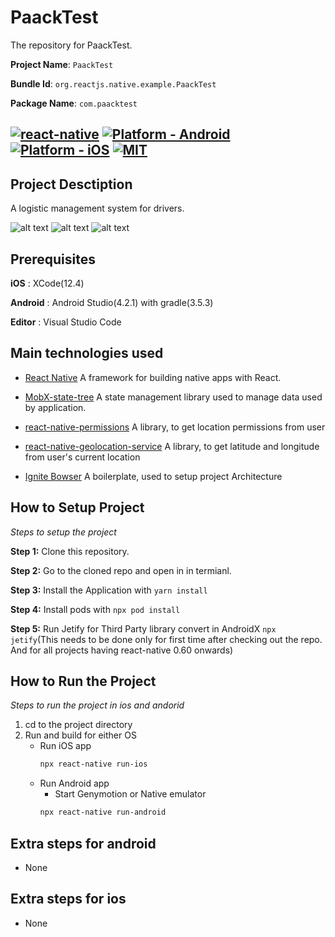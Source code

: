 # PaackTest

The repository for PaackTest.

**Project Name**: `PaackTest`

**Bundle Id**: `org.reactjs.native.example.PaackTest`

**Package Name**: `com.paacktest`

[![react-native](https://img.shields.io/badge/react--native-0.63.4-brightgreen)](https://facebook.github.io/react-native/docs/getting-started) [![Platform - Android](https://img.shields.io/badge/platform-Android-3ddc84.svg?style=flat&logo=android)](https://www.android.com)
[![Platform - iOS](https://img.shields.io/badge/platform-iOS-000.svg?style=flat&logo=apple)](https://developer.apple.com/ios) [![MIT](https://img.shields.io/dub/l/vibe-d.svg)](https://opensource.org/licenses/MIT)
---

##  Project Desctiption
A logistic management system for drivers. 

![alt text](https://github.com/justjd1992/PaackTest/blob/main/Home.png?raw=true) ![alt text](https://github.com/justjd1992/PaackTest/blob/main/Details.png?raw=true) ![alt text](https://github.com/justjd1992/PaackTest/blob/main/DeliveryStatus.png?raw=true)

## Prerequisites

**iOS** : XCode(12.4)

**Android** : Android Studio(4.2.1) with gradle(3.5.3)

**Editor** : Visual Studio Code

## Main technologies used

- [React Native](https://github.com/facebook/react-native)
A framework for building native apps with React.

- [MobX-state-tree](https://mobx-state-tree.js.org/intro/welcome)
A state management library used to manage data used by application.

- [react-native-permissions](https://github.com/zoontek/react-native-permissions)
A library, to get location permissions from user 

- [react-native-geolocation-service](https://github.com/Agontuk/react-native-geolocation-service)
A library, to get latitude and longitude from user's current location

- [Ignite Bowser](https://github.com/infinitered/ignite-bowser)
A boilerplate, used to setup project Architecture
## How to Setup Project

_Steps to setup the project_

**Step 1:** Clone this repository.

**Step 2:** Go to the cloned repo and open in in termianl.

**Step 3:** Install the Application with `yarn install`

**Step 4:** Install pods with `npx pod install`

**Step 5:** Run Jetify for Third Party library convert in AndroidX `npx jetify`(This needs to be done only for first time after checking out the repo. And for all projects having react-native 0.60 onwards)

## How to Run the Project

_Steps to run the project in ios and andorid_

1. cd to the project directory
2. Run and build for either OS
    * Run iOS app
        ```bash 
        npx react-native run-ios
        ```
    * Run Android app
      * Start Genymotion or Native emulator
      ```bash 
      npx react-native run-android
      ```

## Extra steps for android

- None

## Extra steps for ios

- None
 
